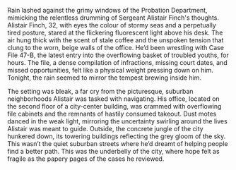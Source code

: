 Rain lashed against the grimy windows of the Probation Department, mimicking the relentless drumming of Sergeant Alistair Finch's thoughts.  Alistair Finch, 32, with eyes the colour of stormy seas and a perpetually tired posture, stared at the flickering fluorescent light above his desk.  The air hung thick with the scent of stale coffee and the unspoken tension that clung to the worn, beige walls of the office.  He’d been wrestling with Case File 47-B, the latest entry into the overflowing basket of troubled youths, for hours.  The file, a dense compilation of infractions, missing court dates, and missed opportunities, felt like a physical weight pressing down on him.  Tonight, the rain seemed to mirror the tempest brewing inside him.

The setting was bleak, a far cry from the picturesque, suburban neighborhoods Alistair was tasked with navigating.  His office, located on the second floor of a city-center building, was crammed with overflowing file cabinets and the remnants of hastily consumed takeout.  Dust motes danced in the weak light, mirroring the uncertainty swirling around the lives Alistair was meant to guide. Outside, the concrete jungle of the city hunkered down, its towering buildings reflecting the grey gloom of the sky. This wasn’t the quiet suburban streets where he’d dreamt of helping people find a better path.  This was the underbelly of the city, where hope felt as fragile as the papery pages of the cases he reviewed.
